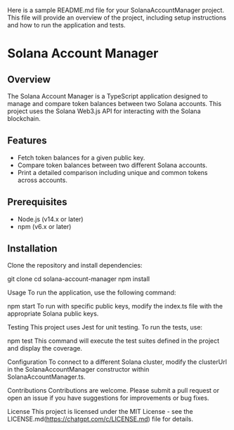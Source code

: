 Here is a sample README.md file for your SolanaAccountManager project. This file will provide an overview of the project, including setup instructions and how to run the application and tests.

# Solana Account Manager

## Overview

The Solana Account Manager is a TypeScript application designed to manage and compare token balances between two Solana accounts. This project uses the Solana Web3.js API for interacting with the Solana blockchain.

## Features

- Fetch token balances for a given public key.
- Compare token balances between two different Solana accounts.
- Print a detailed comparison including unique and common tokens across accounts.

## Prerequisites

- Node.js (v14.x or later)
- npm (v6.x or later)

## Installation

Clone the repository and install dependencies:

git clone <repository-url>
cd solana-account-manager
npm install

Usage
To run the application, use the following command:

npm start
To run with specific public keys, modify the index.ts file with the appropriate Solana public keys.

Testing
This project uses Jest for unit testing. To run the tests, use:

npm test
This command will execute the test suites defined in the project and display the coverage.

Configuration
To connect to a different Solana cluster, modify the clusterUrl in the SolanaAccountManager constructor within SolanaAccountManager.ts.

Contributions
Contributions are welcome. Please submit a pull request or open an issue if you have suggestions for improvements or bug fixes.

License
This project is licensed under the MIT License - see the LICENSE.md(https://chatgpt.com/c/LICENSE.md) file for details.